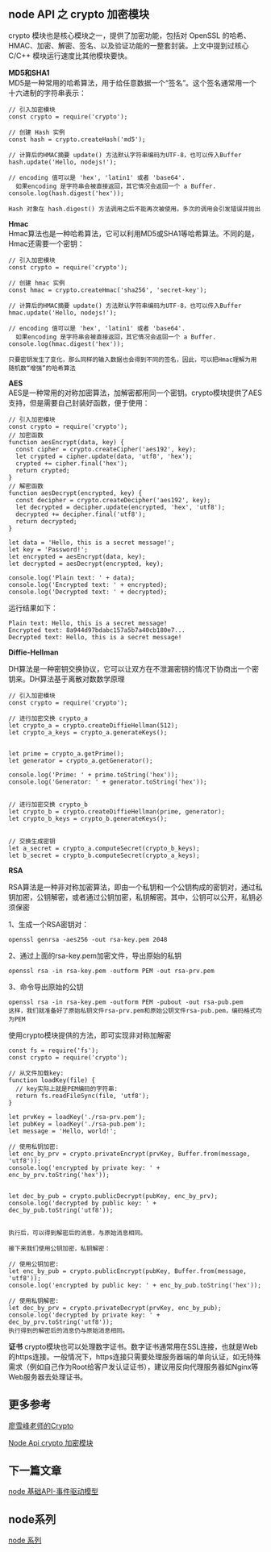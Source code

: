 ## node API 之 crypto 加密模块

crypto 模块也是核心模块之一，提供了加密功能，包括对 OpenSSL 的哈希、HMAC、加密、解密、签名、以及验证功能的一整套封装。上文中提到过核心 C/C++ 模块运行速度比其他模块要快。<br/>

**MD5和SHA1**<br/>
MD5是一种常用的哈希算法，用于给任意数据一个“签名”。这个签名通常用一个十六进制的字符串表示：<br/>

```
// 引入加密模块
const crypto = require('crypto');

// 创建 Hash 实例
const hash = crypto.createHash('md5');

// 计算后的HMAC摘要 update() 方法默认字符串编码为UTF-8，也可以传入Buffer
hash.update('Hello, nodejs!');

// encoding 值可以是 'hex', 'latin1' 或者 'base64'. 
  如果encoding 是字符串会被直接返回，其它情况会返回一个 a Buffer.
console.log(hash.digest('hex'));

Hash 对象在 hash.digest() 方法调用之后不能再次被使用。多次的调用会引发错误并抛出

```

**Hmac**<br/>
Hmac算法也是一种哈希算法，它可以利用MD5或SHA1等哈希算法。不同的是，Hmac还需要一个密钥：<br/>

```
// 引入加密模块
const crypto = require('crypto');

// 创建 hmac 实例
const hmac = crypto.createHmac('sha256', 'secret-key');

// 计算后的HMAC摘要 update() 方法默认字符串编码为UTF-8，也可以传入Buffer
hmac.update('Hello, nodejs!');

// encoding 值可以是 'hex', 'latin1' 或者 'base64'. 
  如果encoding 是字符串会被直接返回，其它情况会返回一个 a Buffer.
console.log(hmac.digest('hex'));

只要密钥发生了变化，那么同样的输入数据也会得到不同的签名，因此，可以把Hmac理解为用随机数“增强”的哈希算法
```

**AES**<br/>
AES是一种常用的对称加密算法，加解密都用同一个密钥。crypto模块提供了AES支持，但是需要自己封装好函数，便于使用：<br/>

```
// 引入加密模块
const crypto = require('crypto');
// 加密函数
function aesEncrypt(data, key) {
  const cipher = crypto.createCipher('aes192', key);
  let crypted = cipher.update(data, 'utf8', 'hex');
  crypted += cipher.final('hex');
  return crypted;
}
// 解密函数
function aesDecrypt(encrypted, key) {
  const decipher = crypto.createDecipher('aes192', key);
  let decrypted = decipher.update(encrypted, 'hex', 'utf8');
  decrypted += decipher.final('utf8');
  return decrypted;
}

let data = 'Hello, this is a secret message!';
let key = 'Password!';
let encrypted = aesEncrypt(data, key);
let decrypted = aesDecrypt(encrypted, key);

console.log('Plain text: ' + data);
console.log('Encrypted text: ' + encrypted);
console.log('Decrypted text: ' + decrypted);
```
运行结果如下：<br/>
```
Plain text: Hello, this is a secret message!
Encrypted text: 8a944d97bdabc157a5b7a40cb180e7...
Decrypted text: Hello, this is a secret message!
```

**Diffie-Hellman**<br/>

DH算法是一种密钥交换协议，它可以让双方在不泄漏密钥的情况下协商出一个密钥来。DH算法基于离散对数数学原理<br/>

```
// 引入加密模块
const crypto = require('crypto');

// 进行加密交换 crypto_a
let crypto_a = crypto.createDiffieHellman(512);
let crypto_a_keys = crypto_a.generateKeys();


let prime = crypto_a.getPrime();
let generator = crypto_a.getGenerator();

console.log('Prime: ' + prime.toString('hex'));
console.log('Generator: ' + generator.toString('hex'));


// 进行加密交换 crypto_b
let crypto_b = crypto.createDiffieHellman(prime, generator);
let crypto_b_keys = crypto_b.generateKeys();


// 交换生成密钥
let a_secret = crypto_a.computeSecret(crypto_b_keys);
let b_secret = crypto_b.computeSecret(crypto_a_keys);

```

**RSA**

RSA算法是一种非对称加密算法，即由一个私钥和一个公钥构成的密钥对，通过私钥加密，公钥解密，或者通过公钥加密，私钥解密。其中，公钥可以公开，私钥必须保密<br/>

1、生成一个RSA密钥对：<br/>
```
openssl genrsa -aes256 -out rsa-key.pem 2048
```
2、通过上面的rsa-key.pem加密文件，导出原始的私钥<br/>
```
openssl rsa -in rsa-key.pem -outform PEM -out rsa-prv.pem
```
3、命令导出原始的公钥<br/>
```
openssl rsa -in rsa-key.pem -outform PEM -pubout -out rsa-pub.pem
这样，我们就准备好了原始私钥文件rsa-prv.pem和原始公钥文件rsa-pub.pem，编码格式均为PEM
```


使用crypto模块提供的方法，即可实现非对称加解密<br/>

```
const fs = require('fs');
const crypto = require('crypto');

// 从文件加载key:
function loadKey(file) {
  // key实际上就是PEM编码的字符串:
  return fs.readFileSync(file, 'utf8');
}

let prvKey = loadKey('./rsa-prv.pem');
let pubKey = loadKey('./rsa-pub.pem');
let message = 'Hello, world!';

// 使用私钥加密:
let enc_by_prv = crypto.privateEncrypt(prvKey, Buffer.from(message, 'utf8'));
console.log('encrypted by private key: ' + enc_by_prv.toString('hex'));


let dec_by_pub = crypto.publicDecrypt(pubKey, enc_by_prv);
console.log('decrypted by public key: ' + dec_by_pub.toString('utf8'));


执行后，可以得到解密后的消息，与原始消息相同。

接下来我们使用公钥加密，私钥解密：

// 使用公钥加密:
let enc_by_pub = crypto.publicEncrypt(pubKey, Buffer.from(message, 'utf8'));
console.log('encrypted by public key: ' + enc_by_pub.toString('hex'));

// 使用私钥解密:
let dec_by_prv = crypto.privateDecrypt(prvKey, enc_by_pub);
console.log('decrypted by private key: ' + dec_by_prv.toString('utf8'));
执行得到的解密后的消息仍与原始消息相同。

```

**证书**
crypto模块也可以处理数字证书。数字证书通常用在SSL连接，也就是Web的https连接。一般情况下，https连接只需要处理服务器端的单向认证，如无特殊需求（例如自己作为Root给客户发认证证书），建议用反向代理服务器如Nginx等Web服务器去处理证书。<br/>


## 更多参考<br/>
<a href='https://www.liaoxuefeng.com/wiki/001434446689867b27157e896e74d51a89c25cc8b43bdb3000/001434501504929883d11d84a1541c6907eefd792c0da51000'>廖雪峰老师的Crypto</a>

<a href='http://nodejs.cn/api/crypto.html'>Node Api crypto 加密模块 </a>



## 下一篇文章
<a href='https://github.com/MarsPen/-notes-summary/blob/master/node/event.md'>node 基础API-事件驱动模型</a>

## node系列
<a href='https://github.com/MarsPen/-notes-summary/blob/master/node/index.md'>node 系列</a>